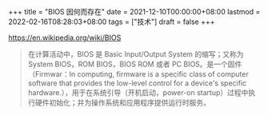 +++
title = "BIOS 因何而存在"
date = 2021-12-10T00:00:00+08:00
lastmod = 2022-02-16T08:28:03+08:00
tags = ["技术"]
draft = false
+++

<https://en.wikipedia.org/wiki/BIOS>

> 在计算活动中，BIOS 是 Basic Input/Output System 的缩写；又称为 System BIOS，ROM BIOS，BIOS ROM 或者 PC BIOS。是一个固件（Firmwar：In computing, firmware is a specific class of computer software that provides the low-level control for a device's specific hardware.），用于在系统引导（开机启动，power-on startup）过程中执行硬件初始化；并为操作系统和应用程序提供运行时服务。